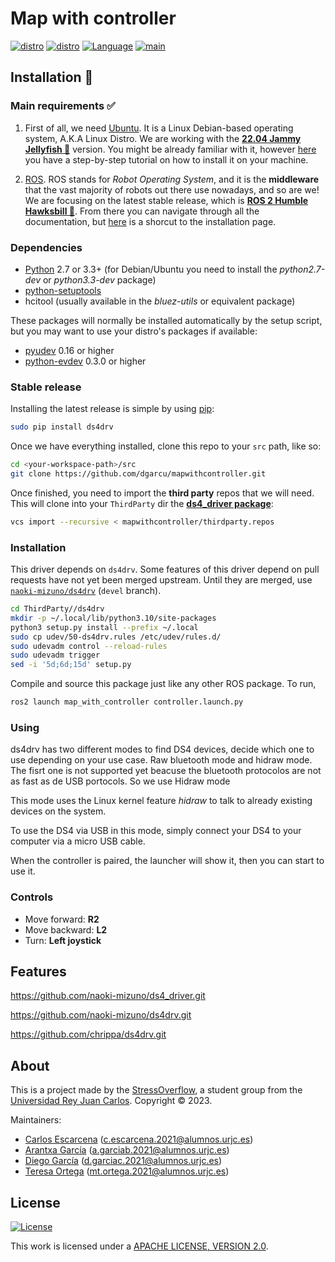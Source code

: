 # Map with controller

[![distro](https://img.shields.io/badge/Ubuntu%2022-Jammy%20Jellyfish-violet)](https://releases.ubuntu.com/22.04/)
[![distro](https://img.shields.io/badge/ROS2-Humble-blue)](https://docs.ros.org/en/humble/index.html)
[![Language](https://img.shields.io/badge/Language-C%2B%2B-orange)](https://isocpp.org/)
[![main](https://github.com/dgarcu/mapwithcontroller/actions/workflows/colcon_tests.yaml/badge.svg?branch=main)](https://github.com/dgarcu/mapwithcontroller/actions/workflows/colcon_tests.yaml)

## Installation 💾

### Main requirements ✅

1. First of all, we need [Ubuntu](https://ubuntu.com/). It is a Linux Debian-based operating system, A.K.A Linux Distro. We are working with the 
**[22.04 Jammy Jellyfish 🪼](https://releases.ubuntu.com/22.04/)** version. You might be already familiar with it, however 
[here](https://ubuntu.com/tutorials/install-ubuntu-desktop#1-overview) you have a step-by-step tutorial on how to install it on your machine.

2. [ROS](https://www.ros.org/). ROS stands for *Robot Operating System*, and it is the **middleware** that the vast majority of robots out there use 
nowadays, and so are we! We are focusing on the latest stable release, which is **[ROS 2 Humble Hawksbill 🐢](https://docs.ros.org/en/humble/index.html)**. 
From there you can navigate through all the documentation, but [here](https://docs.ros.org/en/humble/Installation.html) is a shorcut to the installation
page.

### Dependencies

- [Python](http://python.org/) 2.7 or 3.3+ (for Debian/Ubuntu you need to
  install the *python2.7-dev* or *python3.3-dev* package)
- [python-setuptools](https://pythonhosted.org/setuptools/)
- hcitool (usually available in the *bluez-utils* or equivalent package)

These packages will normally be installed automatically by the setup script,
but you may want to use your distro's packages if available:

- [pyudev](http://pyudev.readthedocs.org/) 0.16 or higher
- [python-evdev](http://pythonhosted.org/evdev/) 0.3.0 or higher


### Stable release

Installing the latest release is simple by using [pip](http://www.pip-installer.org/):

``` bash
sudo pip install ds4drv
```
Once we have everything installed, clone this repo to your `src` path, like so:

```bash
cd <your-workspace-path>/src
git clone https://github.com/dgarcu/mapwithcontroller.git
```

Once finished, you need to import the  **third party** repos that we will need. This will clone into your `ThirdParty` dir the [**ds4_driver package**](https://github.com/naoki-mizuno/ds4_driver.git):

```bash
vcs import --recursive < mapwithcontroller/thirdparty.repos
```

### Installation 

This driver depends on `ds4drv`. Some features of this driver depend on pull
requests have not yet been merged upstream. Until they are merged, use
[`naoki-mizuno/ds4drv`](https://github.com/naoki-mizuno/ds4drv/tree/devel)
(`devel` branch).

```bash
cd ThirdParty//ds4drv
mkdir -p ~/.local/lib/python3.10/site-packages
python3 setup.py install --prefix ~/.local
sudo cp udev/50-ds4drv.rules /etc/udev/rules.d/
sudo udevadm control --reload-rules
sudo udevadm trigger
sed -i '5d;6d;15d' setup.py

```

Compile and source this package just like any other ROS package. To run,

```bash
ros2 launch map_with_controller controller.launch.py

```

### Using

ds4drv has two different modes to find DS4 devices, decide which one to use
depending on your use case. Raw bluetooth mode and hidraw mode. The fisrt one 
is not supported yet beacuse the bluetooth protocolos are not as fast as de USB
portocols. So we use Hidraw mode

This mode uses the Linux kernel feature *hidraw* to talk to already existing
devices on the system.

To use the DS4 via USB in this mode, simply connect your DS4 to your computer via
a micro USB cable.
  
When the controller is paired, the launcher will show it, then you can start to use it.

### Controls

- Move forward: **R2**
- Move backward: **L2**
- Turn: **Left joystick**

## Features

https://github.com/naoki-mizuno/ds4_driver.git

https://github.com/naoki-mizuno/ds4drv.git

https://github.com/chrippa/ds4drv.git

## About

This is a project made by the [StressOverflow], a student group from the [Universidad Rey Juan Carlos].
Copyright &copy; 2023.

Maintainers:

- [Carlos Escarcena] (c.escarcena.2021@alumnos.urjc.es)
- [Arantxa García] (a.garciab.2021@alumnos.urjc.es)
- [Diego García] (d.garciac.2021@alumnos.urjc.es)
- [Teresa Ortega] (mt.ortega.2021@alumnos.urjc.es)

## License

[![License](https://img.shields.io/badge/License-Apache_2.0-yellowgreen.svg)](https://www.apache.org/licenses/LICENSE-2.0) 

This work is licensed under a [APACHE LICENSE, VERSION 2.0][apache2.0].

[apache2.0]: https://www.apache.org/licenses/LICENSE-2.0

[Universidad Rey Juan Carlos]: https://www.urjc.es/
[StressOverflow]: https://github.com/orgs/Docencia-fmrico/teams/stressoverflow
[Carlos Escarcena]: https://github.com/cescarcena2021
[Arantxa García]: https://github.com/arantxagb
[Diego García]: https://github.com/dgarcu
[Teresa Ortega]: https://github.com/mtortega2021
